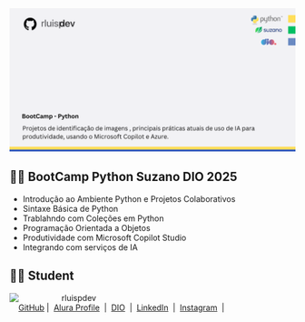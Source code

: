 ![Template rluipdev](rluispdev(3).png)
 
 ## 👨‍💻 BootCamp Python Suzano DIO 2025

- Introdução ao Ambiente Python e Projetos Colaborativos
- Sintaxe Básica de Python
- Trablahndo com Coleções em Python
- Programação Orientada a Objetos
- Produtividade com Microsoft Copilot Studio
- Integrando com serviços de IA

 
## 👨‍💻 Student
<p>
    <img 
      align=left 
      margin=10 
      width=80 
      src="https://avatars.githubusercontent.com/u/128305083?s=96&v=4"
    />
    <p>&nbsp&nbsp&nbsprluispdev<br>
    &nbsp&nbsp&nbsp
    <a href="https://github.com/rluispdev">
    GitHub</a>&nbsp;|&nbsp;
     <a href="https://cursos.alura.com.br/user/rluisp"> Alura Profile</a>
&nbsp;|&nbsp;
       <a href="https://www.dio.me/users/rluispdev">DIO</a>
&nbsp;|&nbsp;      
    <a href="https://www.linkedin.com/in/rafael-luis-gonzaga-b11634186/">LinkedIn</a>
&nbsp;|&nbsp;
    <a href="https://www.instagram.com/rluispdevs?igsh=cnoxenpmaHY1amE0&utm_source=qr">
    Instagram</a>
&nbsp;|&nbsp;</p>
</p>
<br/><br/>
<p>
